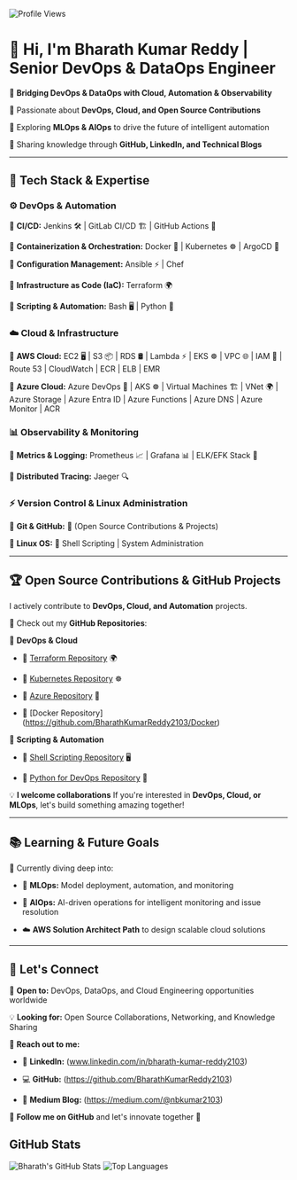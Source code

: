 ![Profile Views](https://komarev.com/ghpvc/?username=bharathreddy2103&color=blue)

# 👋 Hi, I'm Bharath Kumar Reddy | **Senior DevOps & DataOps Engineer**  

🚀 **Bridging DevOps & DataOps with Cloud, Automation & Observability**  

🔹 Passionate about **DevOps, Cloud, and Open Source Contributions**  

🔹 Exploring **MLOps & AIOps** to drive the future of intelligent automation  

🔹 Sharing knowledge through **GitHub, LinkedIn, and Technical Blogs**  

---

## 🔧 Tech Stack & Expertise  

### ⚙️ **DevOps & Automation**  

🔹 **CI/CD:** Jenkins 🛠️ | GitLab CI/CD 🏗️ | GitHub Actions 🚀  

🔹 **Containerization & Orchestration:** Docker 🐳 | Kubernetes ☸️ | ArgoCD 🔄  

🔹 **Configuration Management:** Ansible ⚡ | Chef

🔹 **Infrastructure as Code (IaC):** Terraform 🌍  

🔹 **Scripting & Automation:** Bash 🖥️ | Python 🐍  

### ☁️ **Cloud & Infrastructure** 

🔹 **AWS Cloud:** EC2 🖥️ | S3 📦 | RDS 🛢️ | Lambda ⚡ | EKS ☸️ | VPC 🌐 | IAM 🔑 | Route 53 | CloudWatch | ECR | ELB | EMR

🔹 **Azure Cloud:** Azure DevOps 🚀 | AKS ☸️ | Virtual Machines 🏗️ | VNet 🌍 | Azure Storage | Azure Entra ID | Azure Functions | Azure DNS | Azure Monitor | ACR

### 📊 **Observability & Monitoring**  

🔹 **Metrics & Logging:** Prometheus 📈 | Grafana 📊 | ELK/EFK Stack 📑  

🔹 **Distributed Tracing:** Jaeger 🔍  

### ⚡ **Version Control & Linux Administration**  

🔹 **Git & GitHub:** 📝 (Open Source Contributions & Projects)  

🔹 **Linux OS:** 🐧 Shell Scripting | System Administration  

---

## 🏆 **Open Source Contributions & GitHub Projects**  

I actively contribute to **DevOps, Cloud, and Automation** projects.  

🚀 Check out my **GitHub Repositories**:  

📌 **DevOps & Cloud**  

- 🔹 [Terraform Repository](https://github.com/bharathreddy2103/Terraform) 🌍
  
- 🔹 [Kubernetes Repository](https://github.com/BharathKumarReddy2103/Kubernetes) ☸️
   
- 🔹 [Azure Repository](https://github.com/BharathKumarReddy2103/Azure-Zero-To-Hero) 🚀

- 🔹 [Docker Repository] (https://github.com/BharathKumarReddy2103/Docker)

📌 **Scripting & Automation**  

- 🔹 [Shell Scripting Repository](https://github.com/BharathKumarReddy2103/Shell-Scripting-For-DevOps) 🖥️
  
- 🔹 [Python for DevOps Repository](https://github.com/BharathKumarReddy2103/Python-for-DevOps) 🐍  

💡 **I welcome collaborations** If you're interested in **DevOps, Cloud, or MLOps**, let's build something amazing together!  

---

## 📚 **Learning & Future Goals**  

🚀 Currently diving deep into:

- 🤖 **MLOps:** Model deployment, automation, and monitoring
  
- 🤖 **AIOps:** AI-driven operations for intelligent monitoring and issue resolution
  
- ☁️ **AWS Solution Architect Path** to design scalable cloud solutions  

---

## 📢 **Let's Connect**  

💼 **Open to:** DevOps, DataOps, and Cloud Engineering opportunities worldwide 

💡 **Looking for:** Open Source Collaborations, Networking, and Knowledge Sharing  

📩 **Reach out to me:**  

- 🔗 **LinkedIn:** (www.linkedin.com/in/bharath-kumar-reddy2103)
  
- 💻 **GitHub:** (https://github.com/BharathKumarReddy2103)
  
- 📝 **Medium Blog:** (https://medium.com/@nbkumar2103)  

🚀 **Follow me on GitHub** and let's innovate together 🎯  

## GitHub Stats

![Bharath's GitHub Stats](https://github-readme-stats.vercel.app/api?username=BharathKumarReddy2103&show_icons=true&theme=default)
![Top Languages](https://github-readme-stats.vercel.app/api/top-langs/?username=BharathKumarReddy2103&layout=compact&theme=default)
